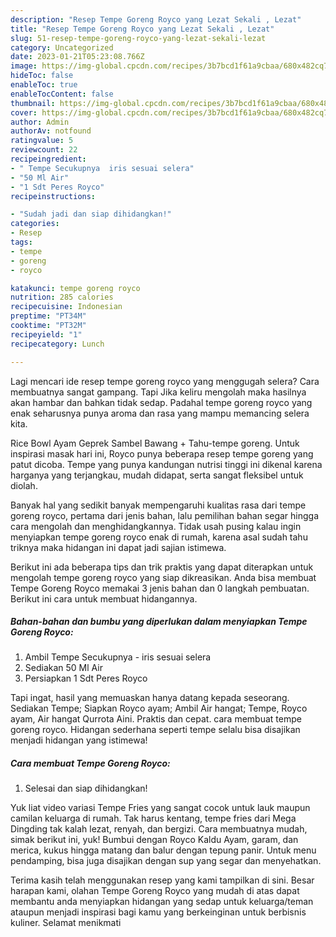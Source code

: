 ```yaml
---
description: "Resep Tempe Goreng Royco yang Lezat Sekali , Lezat"
title: "Resep Tempe Goreng Royco yang Lezat Sekali , Lezat"
slug: 51-resep-tempe-goreng-royco-yang-lezat-sekali-lezat
category: Uncategorized
date: 2023-01-21T05:23:08.766Z
image: https://img-global.cpcdn.com/recipes/3b7bcd1f61a9cbaa/680x482cq70/tempe-goreng-royco-foto-resep-utama.jpg
hideToc: false
enableToc: true
enableTocContent: false
thumbnail: https://img-global.cpcdn.com/recipes/3b7bcd1f61a9cbaa/680x482cq70/tempe-goreng-royco-foto-resep-utama.jpg
cover: https://img-global.cpcdn.com/recipes/3b7bcd1f61a9cbaa/680x482cq70/tempe-goreng-royco-foto-resep-utama.jpg
author: Admin
authorAv: notfound
ratingvalue: 5
reviewcount: 22
recipeingredient:
- " Tempe Secukupnya  iris sesuai selera"
- "50 Ml Air"
- "1 Sdt Peres Royco"
recipeinstructions:

- "Sudah jadi dan siap dihidangkan!"
categories:
- Resep
tags:
- tempe
- goreng
- royco

katakunci: tempe goreng royco 
nutrition: 285 calories
recipecuisine: Indonesian
preptime: "PT34M"
cooktime: "PT32M"
recipeyield: "1"
recipecategory: Lunch

---
```



Lagi mencari ide resep tempe goreng royco yang menggugah selera? Cara membuatnya sangat gampang. Tapi Jika keliru mengolah maka hasilnya akan hambar dan bahkan tidak sedap. Padahal tempe goreng royco yang enak seharusnya punya aroma dan rasa yang mampu memancing selera kita.


Rice Bowl Ayam Geprek Sambel Bawang + Tahu-tempe goreng. Untuk inspirasi masak hari ini, Royco punya beberapa resep tempe goreng yang patut dicoba. Tempe yang punya kandungan nutrisi tinggi ini dikenal karena harganya yang terjangkau, mudah didapat, serta sangat fleksibel untuk diolah.

Banyak hal yang sedikit banyak mempengaruhi kualitas rasa dari tempe goreng royco, pertama dari jenis bahan, lalu pemilihan bahan segar hingga cara mengolah dan menghidangkannya. Tidak usah pusing kalau ingin menyiapkan tempe goreng royco enak di rumah, karena asal sudah tahu triknya maka hidangan ini dapat jadi sajian istimewa.


Berikut ini ada beberapa tips dan trik praktis yang dapat diterapkan untuk mengolah tempe goreng royco yang siap dikreasikan. Anda bisa membuat Tempe Goreng Royco memakai 3 jenis bahan dan 0 langkah pembuatan. Berikut ini cara untuk membuat hidangannya.

<!--inarticleads1-->

##### Bahan-bahan dan bumbu yang diperlukan dalam menyiapkan Tempe Goreng Royco:

1. Ambil  Tempe Secukupnya - iris sesuai selera
1. Sediakan 50 Ml Air
1. Persiapkan 1 Sdt Peres Royco


Tapi ingat, hasil yang memuaskan hanya datang kepada seseorang. Sediakan Tempe; Siapkan Royco ayam; Ambil Air hangat; Tempe, Royco ayam, Air hangat Qurrota Aini. Praktis dan cepat. cara membuat tempe goreng royco. Hidangan sederhana seperti tempe selalu bisa disajikan menjadi hidangan yang istimewa! 

<!--inarticleads2-->

##### Cara membuat Tempe Goreng Royco:


1. Selesai dan siap dihidangkan!

Yuk liat video variasi Tempe Fries yang sangat cocok untuk lauk maupun camilan keluarga di rumah. Tak harus kentang, tempe fries dari Mega Dingding tak kalah lezat, renyah, dan bergizi. Cara membuatnya mudah, simak berikut ini, yuk! Bumbui dengan Royco Kaldu Ayam, garam, dan merica, kukus hingga matang dan balur dengan tepung panir. Untuk menu pendamping, bisa juga disajikan dengan sup yang segar dan menyehatkan. 

Terima kasih telah menggunakan resep yang kami tampilkan di sini. Besar harapan kami, olahan Tempe Goreng Royco yang mudah di atas dapat membantu anda menyiapkan hidangan yang sedap untuk keluarga/teman ataupun menjadi inspirasi bagi kamu yang berkeinginan untuk berbisnis kuliner. Selamat menikmati
